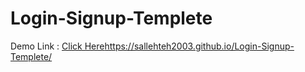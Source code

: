 # Login-Signup-Templete


Demo Link : [Click Here](https://sallehteh2003.github.io/Login-Signup-Templete/)https://sallehteh2003.github.io/Login-Signup-Templete/
